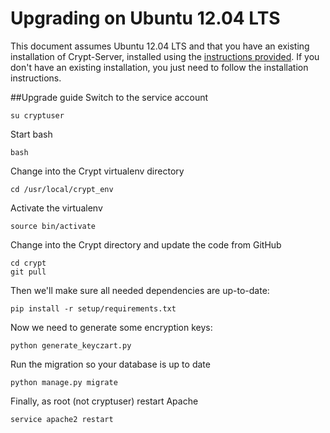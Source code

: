 Upgrading on Ubuntu 12.04 LTS
=====================
This document assumes Ubuntu 12.04 LTS and that you have an existing installation of Crypt-Server, installed using the [instructions provided](https://github.com/grahamgilbert/Crypt-Server/blob/master/docs/Installation_on_Ubuntu_12.md). If you don't have an existing installation, you just need to follow the installation instructions.

##Upgrade guide
Switch to the service account

	su cryptuser

Start bash

	bash

Change into the Crypt virtualenv directory

	cd /usr/local/crypt_env

Activate the virtualenv

	source bin/activate

Change into the Crypt directory and update the code from GitHub

	cd crypt
	git pull

Then we'll make sure all needed dependencies are up-to-date:

	pip install -r setup/requirements.txt

Now we need to generate some encryption keys:

	python generate_keyczart.py

Run the migration so your database is up to date

	python manage.py migrate

Finally, as root (not cryptuser) restart Apache

	service apache2 restart

